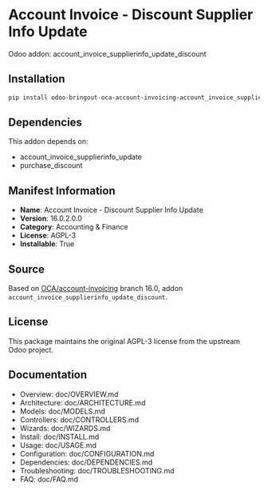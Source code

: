 # Account Invoice - Discount Supplier Info Update

Odoo addon: account_invoice_supplierinfo_update_discount

## Installation

```bash
pip install odoo-bringout-oca-account-invoicing-account_invoice_supplierinfo_update_discount
```

## Dependencies

This addon depends on:
- account_invoice_supplierinfo_update
- purchase_discount

## Manifest Information

- **Name**: Account Invoice - Discount Supplier Info Update
- **Version**: 16.0.2.0.0
- **Category**: Accounting & Finance
- **License**: AGPL-3
- **Installable**: True

## Source

Based on [OCA/account-invoicing](https://github.com/OCA/account-invoicing) branch 16.0, addon `account_invoice_supplierinfo_update_discount`.

## License

This package maintains the original AGPL-3 license from the upstream Odoo project.

## Documentation

- Overview: doc/OVERVIEW.md
- Architecture: doc/ARCHITECTURE.md
- Models: doc/MODELS.md
- Controllers: doc/CONTROLLERS.md
- Wizards: doc/WIZARDS.md
- Install: doc/INSTALL.md
- Usage: doc/USAGE.md
- Configuration: doc/CONFIGURATION.md
- Dependencies: doc/DEPENDENCIES.md
- Troubleshooting: doc/TROUBLESHOOTING.md
- FAQ: doc/FAQ.md
